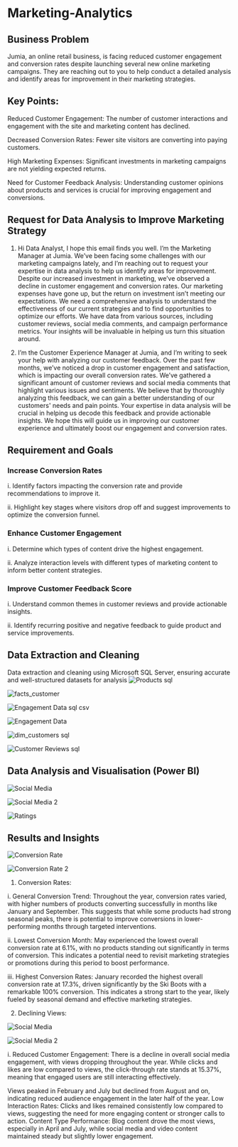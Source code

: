 
# Marketing-Analytics
## Business Problem
Jumia, an online retail business, is facing reduced customer engagement and conversion rates despite launching several new online marketing campaigns. They are reaching out to you to help conduct a detailed analysis and identify areas for improvement in their marketing strategies.

## Key Points:
Reduced Customer Engagement: The number of customer interactions and engagement with the site and marketing content has declined.

Decreased Conversion Rates: Fewer site visitors are converting into paying customers.

High Marketing Expenses: Significant investments in marketing campaigns are not yielding expected returns.

Need for Customer Feedback Analysis: Understanding customer opinions about products and services is crucial for improving engagement and conversions.

## Request for Data Analysis to Improve Marketing Strategy
1. Hi Data Analyst,
I hope this email finds you well. I’m the Marketing Manager at Jumia. We’ve been facing some challenges with our marketing campaigns lately, and I’m reaching out to request your expertise in data analysis to help us identify areas for improvement.
Despite our increased investment in marketing, we’ve observed a decline in customer engagement and conversion rates. Our marketing expenses have gone up, but the return on investment isn’t meeting our expectations. We need a comprehensive analysis to understand the effectiveness of our current strategies and to find opportunities to optimize our efforts.
We have data from various sources, including customer reviews, social media comments, and campaign performance metrics. Your insights will be invaluable in helping us turn this situation around.

2. I’m the Customer Experience Manager at Jumia, and I’m writing to seek your help with analyzing our customer feedback. Over the past few months, we’ve noticed a drop in customer engagement and satisfaction, which is impacting our overall conversion rates.
We’ve gathered a significant amount of customer reviews and social media comments that highlight various issues and sentiments. We believe that by thoroughly analyzing this feedback, we can gain a better understanding of our customers' needs and pain points.
Your expertise in data analysis will be crucial in helping us decode this feedback and provide actionable insights. We hope this will guide us in improving our customer experience and ultimately boost our engagement and conversion rates.

## Requirement and Goals
### Increase Conversion Rates
i. Identify factors impacting the conversion rate and provide recommendations to improve it.

ii. Highlight key stages where visitors drop off and suggest improvements to optimize the conversion funnel.
### Enhance Customer Engagement
i. Determine which types of content drive the highest engagement. 

ii. Analyze interaction levels with different types of marketing content to inform better content strategies.
### Improve Customer Feedback Score
i. Understand common themes in customer reviews and provide actionable insights.

ii. Identify recurring positive and negative feedback to guide product and service improvements.

## Data Extraction and Cleaning
 Data extraction and cleaning using Microsoft SQL Server, ensuring accurate and well-structured datasets for analysis
![Products sql](https://github.com/user-attachments/assets/ae2d7e84-2806-4f95-91f1-ad08776cda01)

![facts_customer](https://github.com/user-attachments/assets/6d9d776e-d121-49d9-b90b-aff9b2f36974)

![Engagement Data sql csv](https://github.com/user-attachments/assets/a8a00be0-7708-4ab7-8e08-5bca194a7326)

![Engagement Data ](https://github.com/user-attachments/assets/864e345b-9e77-4683-8076-683b4d4d3f0a)

![dim_customers sql](https://github.com/user-attachments/assets/7b963020-5999-49d7-b0f7-6e7b7ddf475e)

![Customer Reviews sql](https://github.com/user-attachments/assets/98a41e16-63d8-4d5e-a819-a8dd29110c25)

## Data Analysis and Visualisation (Power BI)


![Social Media](https://github.com/user-attachments/assets/263992e8-c8c7-4b05-90a5-5605a3ccc7c9)

![Social Media 2](https://github.com/user-attachments/assets/18545782-d8b9-4a0a-8f81-e731c6b03ad9)

![Ratings](https://github.com/user-attachments/assets/be477b79-357f-4a79-a1e6-31840977a829)

## Results and Insights

![Conversion Rate](https://github.com/user-attachments/assets/8782f9e9-f245-43d8-8b05-35570fa0ddb7)

![Conversion Rate 2](https://github.com/user-attachments/assets/1a39b030-cd4f-4967-bf72-7a74a66f48d9)
1. Conversion Rates:

i. General Conversion Trend:
Throughout the year, conversion rates varied, with higher numbers of products converting successfully in months like January and September. This suggests that while some products had strong seasonal peaks, there is potential to improve conversions in lower-performing months through targeted interventions.

ii. Lowest Conversion Month:
May experienced the lowest overall conversion rate at 6.1%, with no products standing out significantly in terms of conversion. This indicates a potential need to revisit marketing strategies or promotions during this period to boost performance.

iii. Highest Conversion Rates:
January recorded the highest overall conversion rate at 17.3%, driven significantly by the Ski Boots with a remarkable 100% conversion. This indicates a strong start to the year, likely fueled by seasonal demand and effective marketing strategies.

2. Declining Views:

![Social Media](https://github.com/user-attachments/assets/263992e8-c8c7-4b05-90a5-5605a3ccc7c9)

![Social Media 2](https://github.com/user-attachments/assets/18545782-d8b9-4a0a-8f81-e731c6b03ad9)

i. Reduced Customer Engagement:
There is a decline in overall social media engagement, with views dropping throughout the year.
While clicks and likes are low compared to views, the click-through rate stands at 15.37%, meaning that engaged users are still interacting effectively.



Views peaked in February and July but declined from August and on, indicating reduced audience engagement in the later half of the year.
Low Interaction Rates:
Clicks and likes remained consistently low compared to views, suggesting the need for more engaging content or stronger calls to action.
Content Type Performance:
Blog content drove the most views, especially in April and July, while social media and video content maintained steady but slightly lower engagement.








